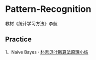 # Pattern-Recognition
教材《统计学习方法》李航
## Practice
1、Naive Bayes
· [朴素贝叶斯算法原理小结](https://www/cnblogs.com/pinard/p/6069267.html)
